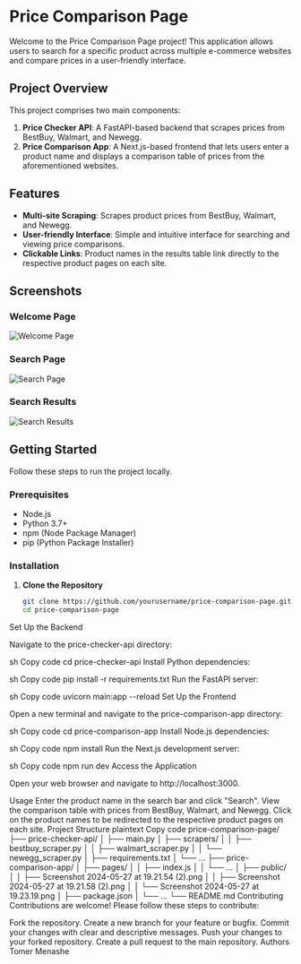 # Price Comparison Page

Welcome to the Price Comparison Page project! This application allows users to search for a specific product across multiple e-commerce websites and compare prices in a user-friendly interface.

## Project Overview

This project comprises two main components:

1. **Price Checker API**: A FastAPI-based backend that scrapes prices from BestBuy, Walmart, and Newegg.
2. **Price Comparison App**: A Next.js-based frontend that lets users enter a product name and displays a comparison table of prices from the aforementioned websites.

## Features

- **Multi-site Scraping**: Scrapes product prices from BestBuy, Walmart, and Newegg.
- **User-friendly Interface**: Simple and intuitive interface for searching and viewing price comparisons.
- **Clickable Links**: Product names in the results table link directly to the respective product pages on each site.

## Screenshots

### Welcome Page
![Welcome Page](./path/to/Screenshot%202024-05-27%20at%2019.21.54%20(2).png)

### Search Page
![Search Page](./path/to/Screenshot%202024-05-27%20at%2019.21.58%20(2).png)

### Search Results
![Search Results](./path/to/Screenshot%202024-05-27%20at%2019.23.19.png)

## Getting Started

Follow these steps to run the project locally.

### Prerequisites

- Node.js
- Python 3.7+
- npm (Node Package Manager)
- pip (Python Package Installer)

### Installation

1. **Clone the Repository**

   ```sh
   git clone https://github.com/yourusername/price-comparison-page.git
   cd price-comparison-page
Set Up the Backend

Navigate to the price-checker-api directory:

sh
Copy code
cd price-checker-api
Install Python dependencies:

sh
Copy code
pip install -r requirements.txt
Run the FastAPI server:

sh
Copy code
uvicorn main:app --reload
Set Up the Frontend

Open a new terminal and navigate to the price-comparison-app directory:

sh
Copy code
cd price-comparison-app
Install Node.js dependencies:

sh
Copy code
npm install
Run the Next.js development server:

sh
Copy code
npm run dev
Access the Application

Open your web browser and navigate to http://localhost:3000.

Usage
Enter the product name in the search bar and click "Search".
View the comparison table with prices from BestBuy, Walmart, and Newegg.
Click on the product names to be redirected to the respective product pages on each site.
Project Structure
plaintext
Copy code
price-comparison-page/
├── price-checker-api/
│   ├── main.py
│   ├── scrapers/
│   │   ├── bestbuy_scraper.py
│   │   ├── walmart_scraper.py
│   │   └── newegg_scraper.py
│   ├── requirements.txt
│   └── ...
├── price-comparison-app/
│   ├── pages/
│   │   ├── index.js
│   │   └── ...
│   ├── public/
│   │   ├── Screenshot 2024-05-27 at 19.21.54 (2).png
│   │   ├── Screenshot 2024-05-27 at 19.21.58 (2).png
│   │   └── Screenshot 2024-05-27 at 19.23.19.png
│   ├── package.json
│   └── ...
└── README.md
Contributing
Contributions are welcome! Please follow these steps to contribute:

Fork the repository.
Create a new branch for your feature or bugfix.
Commit your changes with clear and descriptive messages.
Push your changes to your forked repository.
Create a pull request to the main repository.
Authors
Tomer Menashe

